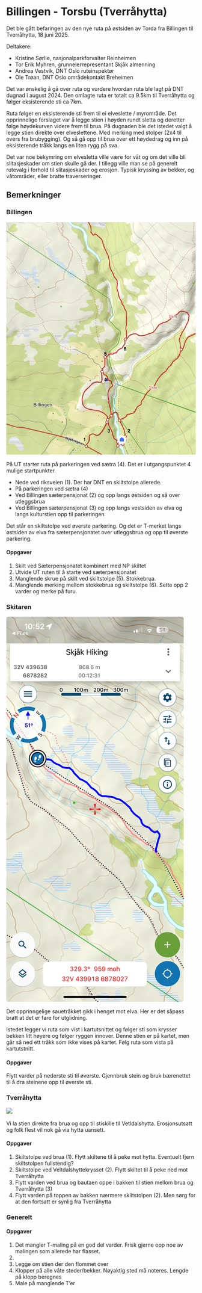 # Billingen - Torsbu (Tverråhytta)

Det ble gått befaringen av den nye ruta på østsiden av Torda fra Billingen til Tverråhytta, 18 juni 2025.

Deltakere: 
- Kristine Sørlie, nasjonalparkforvalter Reinheimen
- Tor Erik Myhren, grunneierrepresentant Skjåk almenning
- Andrea Vestvik, DNT Oslo ruteinspektør
- Ole Trøan, DNT Oslo områdekontakt Breheimen

Det var ønskelig å gå over ruta og vurdere hvordan ruta ble lagt på DNT dugnad i august 2024.
Den omlagte ruta er totalt ca 9.5km til Tverråhytta og følger eksisterende sti ca 7km.

Ruta følger en eksisterende sti frem til ei elveslette / myrområde.
Det opprinnelige forslaget var å legge stien i høyden rundt sletta og deretter følge høydekurven videre frem til brua.
På dugnaden ble det istedet valgt å legge stien direkte over elveslettene. Med merking med stolper (2x4 til overs fra brubygging).
Og så gå opp til brua over ett høydedrag og inn på eksisterende tråkk langs en liten rygg på sva.

Det var noe bekymring om elvesletta ville være for våt og om det ville bli slitasjeskader om stien skulle gå der.
I tillegg ville man se på generelt rutevalg i forhold til slitasjeskader og erosjon.
Typisk kryssing av bekker, og våtområder, eller bratte traverseringer.

## Bemerkninger

### Billingen

![kartutsnitt1](billingen1.png)

På UT starter ruta på parkeringen ved sætra (4).
Det er i utgangspunktet 4 mulige startpunkter.
- Nede ved riksveien (1). Der har DNT en skiltstolpe allerede.
- På parkeringen ved sætra (4)
- Ved Billingen sæterpensjonat (2) og opp langs østsiden og så over utleggsbrua
- Ved Billingen sæterpensjonat (3) og opp langs vestsiden av elva og langs kulturstien opp til parkeringen

Det står en skiltstolpe ved øverste parkering. Og det er T-merket langs østsiden av elva fra sæterpensjonatet over utleggsbrua og opp til øverste parkering.

#### Oppgaver
1. Skilt ved Sæterpensjonatet kombinert med NP skiltet
2. Utvide UT ruten til å starte ved sæterpensjonatet
3. Manglende skrue på skilt ved skiltstolpe (5). Stokkebrua.
4. Manglende merking mellom stokkebrua og skiltstolpe (6). Sette opp 2 varder og merke på furu.

### Skitaren

![kartutsnitt2](skitaren.jpeg)

Det opprinngelige sauetråkket gikk i henget mot elva. Her er det såpass bratt at det er fare for utglidning.

Istedet legger vi ruta som vist i kartutsnittet og følger sti som krysser bekken litt høyere og følger ryggen innover. Denne stien er på kartet, men går så ned ett tråkk som ikke vises på kartet. Følg ruta som vista på kartutstnitt.

#### Oppgaver

Flytt varder på nederste sti til øverste. Gjennbruk stein og bruk bærenettet til å dra steinene opp til øverste sti.

### Tverråhytta
![](tverråhytta.png)

Vi la stien direkte fra brua og opp til stiskille til Vetldalshytta. Erosjonsutsatt og folk flest vil nok gå via hytta uansett.

#### Oppgaver

1. Skiltstolpe ved brua (1). Flytt skiltene til å peke mot hytta. Eventuelt fjern skiltstolpen fullstendig?
2. Skiltstolpe ved Veltdalshyttekrysset (2). Flytt skiltet til å peke ned mot Tverråhytta
3. Flytt varden ved brua og bautaen oppe i bakken til stien mellom brua og Tverråhytta (3)
4. Flytt varden på toppen av bakken nærmere skiltstolpen (2). Men sørg for at den fortsatt er synlig fra Tverråhytta


### Generelt

#### Oppgaver

1. Det mangler T-maling på en god del varder. Frisk gjerne opp noe av malingen som allerede har flasset.
2. 
3. Legge om stien der den flommet over
4. Klopper på alle våte steder/bekker. Nøyaktig sted må noteres. Lengde på klopp beregnes
5. Male på manglende T’er

